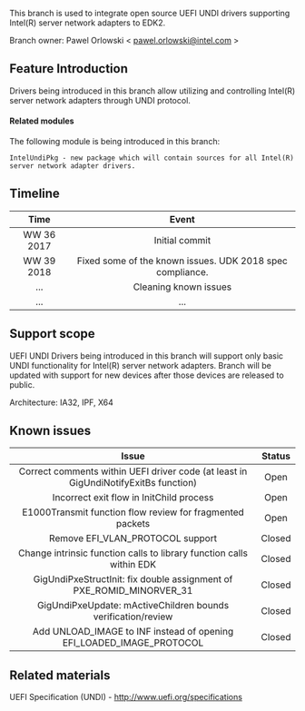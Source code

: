 This branch is used to integrate open source UEFI UNDI drivers supporting Intel(R) server network adapters to EDK2.

Branch owner:
Pawel Orlowski < pawel.orlowski@intel.com >

## Feature Introduction
Drivers being introduced in this branch allow utilizing and controlling Intel(R) server network adapters through UNDI protocol.

#### Related modules
The following module is being introduced in this branch:
```
IntelUndiPkg - new package which will contain sources for all Intel(R) server network adapter drivers.
```

## Timeline
| Time | Event |
|:----:|:-----:|
| WW 36 2017 | Initial commit |
| WW 39 2018 | Fixed some of the known issues. UDK 2018 spec compliance. |
|...| Cleaning known issues |
|...|...|

## Support scope
UEFI UNDI Drivers being introduced in this branch will support only basic UNDI functionality for Intel(R) server network adapters.
Branch will be updated with support for new devices after those devices are released to public.

Architecture: IA32, IPF, X64

## Known issues
| Issue | Status |
|:-----:|:------:|
| Correct comments within UEFI driver code (at least in GigUndiNotifyExitBs function) | Open |
| Incorrect exit flow in InitChild process | Open |
| E1000Transmit function flow review for fragmented packets | Open |
| Remove EFI_VLAN_PROTOCOL support | Closed |
| Change intrinsic function calls to library function calls within EDK | Closed |
| GigUndiPxeStructInit: fix double assignment of PXE_ROMID_MINORVER_31 | Closed |
| GigUndiPxeUpdate: mActiveChildren bounds verification/review | Closed |
| Add UNLOAD_IMAGE to INF instead of opening EFI_LOADED_IMAGE_PROTOCOL | Closed |


## Related materials

UEFI Specification (UNDI) - http://www.uefi.org/specifications
